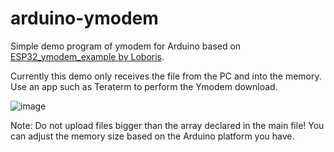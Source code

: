 # arduino-ymodem

Simple demo program of ymodem for Arduino based on [ESP32_ymodem_example by Loboris](https://github.com/loboris/ESP32_ymodem_example).

Currently this demo only receives the file from the PC and into the memory. Use an app such as Teraterm to perform the Ymodem download.

![image](https://github.com/nyh-workshop/arduino-ymodem/assets/20377029/94388961-6ea3-442e-bea4-faa49c044d16)

Note: Do not upload files bigger than the array declared in the main file! You can adjust the memory size based on the Arduino platform you have.
